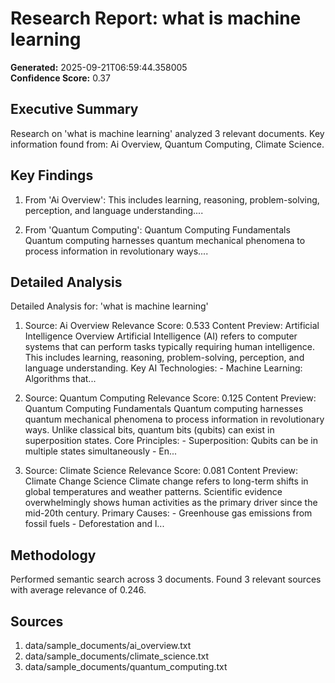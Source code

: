 # Research Report: what is machine learning

**Generated:** 2025-09-21T06:59:44.358005  
**Confidence Score:** 0.37

## Executive Summary

Research on 'what is machine learning' analyzed 3 relevant documents. Key information found from: Ai Overview, Quantum Computing, Climate Science.

## Key Findings

1. From 'Ai Overview': This includes learning, reasoning, problem-solving, perception, and language understanding....

2. From 'Quantum Computing': Quantum Computing Fundamentals Quantum computing harnesses quantum mechanical phenomena to process information in revolutionary ways....



## Detailed Analysis

Detailed Analysis for: 'what is machine learning'

1. Source: Ai Overview
   Relevance Score: 0.533
   Content Preview: Artificial Intelligence Overview Artificial Intelligence (AI) refers to computer systems that can perform tasks typically requiring human intelligence. This includes learning, reasoning, problem-solving, perception, and language understanding. Key AI Technologies: - Machine Learning: Algorithms that...

2. Source: Quantum Computing
   Relevance Score: 0.125
   Content Preview: Quantum Computing Fundamentals Quantum computing harnesses quantum mechanical phenomena to process information in revolutionary ways. Unlike classical bits, quantum bits (qubits) can exist in superposition states. Core Principles: - Superposition: Qubits can be in multiple states simultaneously - En...

3. Source: Climate Science
   Relevance Score: 0.081
   Content Preview: Climate Change Science Climate change refers to long-term shifts in global temperatures and weather patterns. Scientific evidence overwhelmingly shows human activities as the primary driver since the mid-20th century. Primary Causes: - Greenhouse gas emissions from fossil fuels - Deforestation and l...



## Methodology

Performed semantic search across 3 documents. Found 3 relevant sources with average relevance of 0.246.

## Sources

1. data/sample_documents/ai_overview.txt
2. data/sample_documents/climate_science.txt
3. data/sample_documents/quantum_computing.txt
